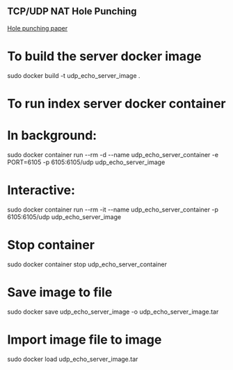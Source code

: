 TCP/UDP NAT Hole Punching
-------------------------

[Hole punching paper](http://www.brynosaurus.com/pub/net/p2pnat/)


# To build the server docker image
sudo docker build -t udp_echo_server_image .

 
# To run index server docker container
# In background:
sudo docker container run --rm -d --name udp_echo_server_container -e PORT=6105 -p 6105:6105/udp udp_echo_server_image

# Interactive:
sudo docker container run --rm -it --name udp_echo_server_container -p 6105:6105/udp udp_echo_server_image


# Stop container
sudo docker container stop udp_echo_server_container


# Save image to file
sudo docker save udp_echo_server_image -o udp_echo_server_image.tar

# Import image file to image
sudo docker load udp_echo_server_image.tar